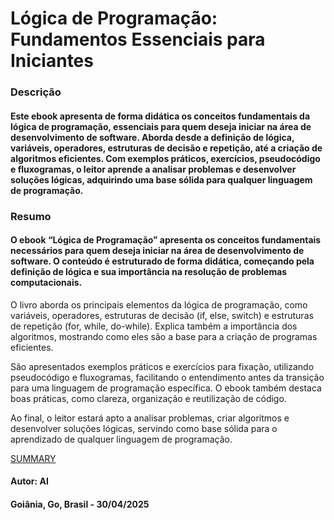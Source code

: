 
# Lógica de Programação: Fundamentos Essenciais para Iniciantes


### Descrição 

#### Este ebook apresenta de forma didática os conceitos fundamentais da lógica de programação, essenciais para quem deseja iniciar na área de desenvolvimento de software. Aborda desde a definição de lógica, variáveis, operadores, estruturas de decisão e repetição, até a criação de algoritmos eficientes. Com exemplos práticos, exercícios, pseudocódigo e fluxogramas, o leitor aprende a analisar problemas e desenvolver soluções lógicas, adquirindo uma base sólida para qualquer linguagem de programação.


### Resumo 

#### O ebook “Lógica de Programação” apresenta os conceitos fundamentais necessários para quem deseja iniciar na área de desenvolvimento de software. O conteúdo é estruturado de forma didática, começando pela definição de lógica e sua importância na resolução de problemas computacionais.

O livro aborda os principais elementos da lógica de programação, como variáveis, operadores, estruturas de decisão (if, else, switch) e estruturas de repetição (for, while, do-while). Explica também a importância dos algoritmos, mostrando como eles são a base para a criação de programas eficientes.

São apresentados exemplos práticos e exercícios para fixação, utilizando pseudocódigo e fluxogramas, facilitando o entendimento antes da transição para uma linguagem de programação específica. O ebook também destaca boas práticas, como clareza, organização e reutilização de código.

Ao final, o leitor estará apto a analisar problemas, criar algoritmos e desenvolver soluções lógicas, servindo como base sólida para o aprendizado de qualquer linguagem de programação.


[SUMMARY](./SUMMARY.md)


#### Autor: AI

#### Goiânia, Go, Brasil - 30/04/2025